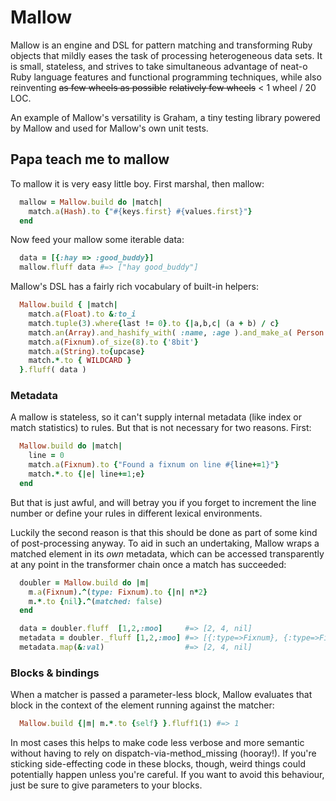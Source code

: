 # Mallow #

Mallow is an engine and DSL for pattern matching and transforming Ruby objects that mildly eases the task of processing heterogeneous data sets. It is small, stateless, and strives to take simultaneous advantage of neat-o Ruby language features and functional programming techniques, while also reinventing ~~as few wheels as possible~~ ~~relatively few wheels~~ <  1 wheel / 20 LOC.

An example of Mallow's versatility is Graham, a tiny testing library powered by Mallow and used for Mallow's own unit tests.

## Papa teach me to mallow ##

To mallow it is very easy little boy. First marshal, then mallow:

```ruby
  mallow = Mallow.build do |match|
    match.a(Hash).to {"#{keys.first} #{values.first}"}
  end
```
Now feed your mallow some iterable data:
```ruby
  data = [{:hay => :good_buddy}]
  mallow.fluff data #=> ["hay good_buddy"]
```
Mallow's DSL has a fairly rich vocabulary of built-in helpers:
```ruby
  Mallow.build { |match|
    match.a(Float).to &:to_i
    match.tuple(3).where{last != 0}.to {|a,b,c| (a + b) / c}
    match.an(Array).and_hashify_with( :name, :age ).and_make_a( Person ).and &:save!
    match.a(Fixnum).of_size(8).to {'8bit'}
    match.a(String).to{upcase}
    match.*.to { WILDCARD }
  }.fluff( data )
```

### Metadata ###

A mallow is stateless, so it can't supply internal metadata (like index or match statistics) to rules. But that is not necessary for two reasons. First:
```ruby
  Mallow.build do |match|
    line = 0
    match.a(Fixnum).to {"Found a fixnum on line #{line+=1}"}
    match.*.to {|e| line+=1;e}
  end
```
But that is just awful, and will betray you if you forget to increment the line number or define your rules in different lexical environments.

Luckily the second reason is that this should be done as part of some kind of post-processing anyway. To aid in such an undertaking, Mallow wraps a matched element in its _own_ metadata, which can be accessed transparently at any point in the transformer chain once a match has succeeded:
```ruby
  doubler = Mallow.build do |m|
    m.a(Fixnum).^(type: Fixnum).to {|n| n*2}
    m.*.to {nil}.^(matched: false)
  end

  data = doubler.fluff  [1,2,:moo]     #=> [2, 4, nil]
  metadata = doubler._fluff [1,2,:moo] #=> [{:type=>Fixnum}, {:type=>Fixnum}, {:matched=>false}]
  metadata.map(&:val)                  #=> [2, 4, nil]
```

### Blocks & bindings ###

When a matcher is passed a parameter-less block, Mallow evaluates that block in the context of the element running against the matcher:
```ruby
  Mallow.build {|m| m.*.to {self} }.fluff1(1) #=> 1
```
In most cases this helps to make code less verbose and more semantic without having to rely on dispatch-via-method_missing (hooray!). If you're sticking side-effecting code in these blocks, though, weird things could potentially happen unless you're careful. If you want to avoid this behaviour, just be sure to give parameters to your blocks.

